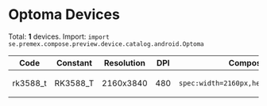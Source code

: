 # Optoma Devices

Total: **1** devices. Import: `import se.premex.compose.preview.device.catalog.android.Optoma`

| Code | Constant | Resolution | DPI | Compose Spec | Preview Usage |
|------|----------|------------|-----|-------------|---------------|
| rk3588_t | RK3588_T | 2160x3840 | 480 | `spec:width=2160px,height=3840px,dpi=480` | `@Preview(device = Optoma.RK3588_T)` |

<!-- Generated automatically. Do not edit manually. -->
